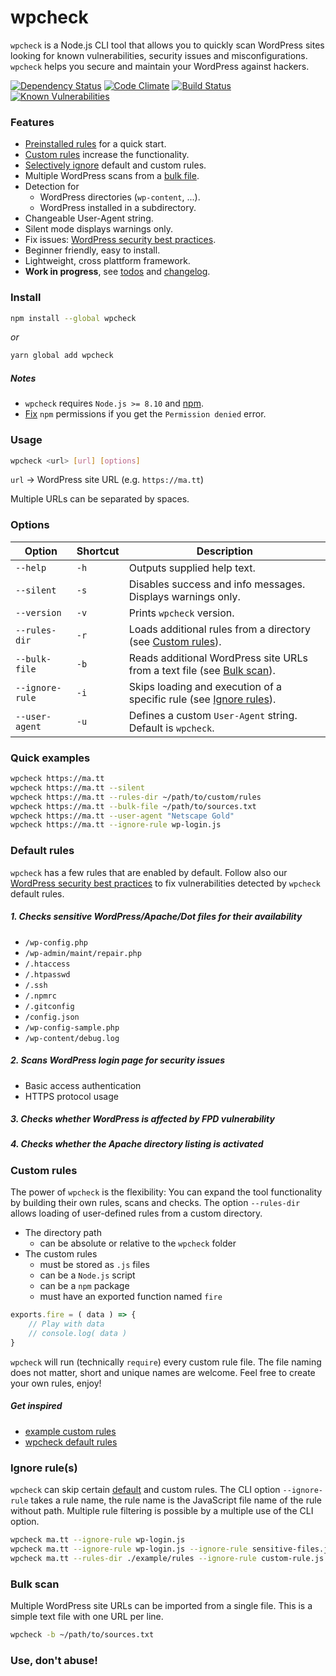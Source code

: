 # wpcheck

`wpcheck` is a Node.js CLI tool that allows you to quickly scan WordPress sites looking for known vulnerabilities, security issues and misconfigurations. `wpcheck` helps you secure and maintain your WordPress against hackers.

[![Dependency Status](https://david-dm.org/sergejmueller/wpcheck.svg)](https://david-dm.org/sergejmueller/wpcheck)
[![Code Climate](https://codeclimate.com/github/sergejmueller/wpcheck/badges/gpa.svg)](https://codeclimate.com/github/sergejmueller/wpcheck)
[![Build Status](https://travis-ci.org/sergejmueller/wpcheck.svg?branch=master)](https://travis-ci.org/sergejmueller/wpcheck)
[![Known Vulnerabilities](https://snyk.io/test/github/sergejmueller/wpcheck/badge.svg)](https://snyk.io/test/github/sergejmueller/wpcheck)


### Features

- [Preinstalled rules](#default-rules) for a quick start.
- [Custom rules](#custom-rules) increase the functionality.
- [Selectively ignore](#ignore-rules) default and custom rules.
- Multiple WordPress scans from a [bulk file](#bulk-scan).
- Detection for
  - WordPress directories (`wp-content`, ...).
  - WordPress installed in a subdirectory.
- Changeable User-Agent string.
- Silent mode displays warnings only.
- Fix issues: [WordPress security best practices](HOWTO.md).
- Beginner friendly, easy to install.
- Lightweight, cross plattform framework.
- **Work in progress**, see [todos](TODO.md) and [changelog](CHANGELOG.md).


### Install

```bash
npm install --global wpcheck
```

*or*

```bash
yarn global add wpcheck
```

##### Notes
* `wpcheck` requires `Node.js >= 8.10` and [npm](http://blog.npmjs.org/post/85484771375/how-to-install-npm).
* [Fix](https://docs.npmjs.com/getting-started/fixing-npm-permissions) `npm` permissions if you get the `Permission denied` error.


### Usage

```bash
wpcheck <url> [url] [options]
```

`url` → WordPress site URL (e.g. `https://ma.tt`)

Multiple URLs can be separated by spaces.


### Options

Option | Shortcut | Description
------ | -------- | -----------
`--help` | `-h` | Outputs supplied help text.
`--silent` | `-s` | Disables success and info messages. Displays warnings only.
`--version` | `-v` | Prints `wpcheck` version.
`--rules-dir` | `-r` | Loads additional rules from a directory (see [Custom rules](#custom-rules)).
`--bulk-file` | `-b` | Reads additional WordPress site URLs from a text file (see [Bulk scan](#bulk-scan)).
`--ignore-rule` | `-i` | Skips loading and execution of a specific rule (see [Ignore rules](#ignore-rules)).
`--user-agent` | `-u` | Defines a custom `User-Agent` string. Default is `wpcheck`.


### Quick examples

```bash
wpcheck https://ma.tt
wpcheck https://ma.tt --silent
wpcheck https://ma.tt --rules-dir ~/path/to/custom/rules
wpcheck https://ma.tt --bulk-file ~/path/to/sources.txt
wpcheck https://ma.tt --user-agent "Netscape Gold"
wpcheck https://ma.tt --ignore-rule wp-login.js
```


### Default rules

`wpcheck` has a few rules that are enabled by default. Follow also our [WordPress security best practices](HOWTO.md) to fix vulnerabilities detected by `wpcheck` default rules.

##### 1. Checks sensitive WordPress/Apache/Dot files for their availability
  - `/wp-config.php`
  - `/wp-admin/maint/repair.php`
  - `/.htaccess`
  - `/.htpasswd`
  - `/.ssh`
  - `/.npmrc`
  - `/.gitconfig`
  - `/config.json`
  - `/wp-config-sample.php`
  - `/wp-content/debug.log`

##### 2. Scans WordPress login page for security issues
  - Basic access authentication
  - HTTPS protocol usage

##### 3. Checks whether WordPress is affected by FPD vulnerability

##### 4. Checks whether the Apache directory listing is activated


### Custom rules

The power of `wpcheck` is the flexibility: You can expand the tool functionality by building their own rules, scans and checks. The option `--rules-dir` allows loading of user-defined rules from a custom directory.

- The directory path
  - can be absolute or relative to the `wpcheck` folder
- The custom rules
  - must be stored as `.js` files
  - can be a `Node.js` script
  - can be a `npm` package
  - must have an exported function named `fire`

```javascript
exports.fire = ( data ) => {
    // Play with data
    // console.log( data )
}
```

`wpcheck` will run (technically `require`) every custom rule file. The file naming does not matter, short and unique names are welcome. Feel free to create your own rules, enjoy!

##### Get inspired
- [example custom rules](example/rules)
- [wpcheck default rules](lib/rules)


### Ignore rule(s)

`wpcheck` can skip certain [default](lib/rules) and custom rules. The CLI option `--ignore-rule` takes a rule name, the rule name is the JavaScript file name of the rule without path. Multiple rule filtering is possible by a multiple use of the CLI option.

```bash
wpcheck ma.tt --ignore-rule wp-login.js
wpcheck ma.tt --ignore-rule wp-login.js --ignore-rule sensitive-files.js
wpcheck ma.tt --rules-dir ./example/rules --ignore-rule custom-rule.js
```


### Bulk scan

Multiple WordPress site URLs can be imported from a single file. This is a simple text file with one URL per line.

```bash
wpcheck -b ~/path/to/sources.txt
```


### Use, don't abuse!
